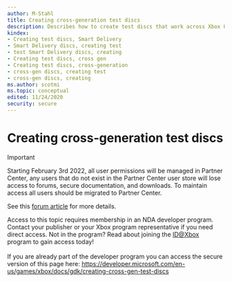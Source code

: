 ```yaml
---
author: M-Stahl
title: Creating cross-generation test discs
description: Describes how to create test discs that work across Xbox One family consoles and Xbox Series consoles.
kindex:
- Creating test discs, Smart Delivery
- Smart Delivery discs, creating test
- test Smart Delivery discs, creating
- Creating test discs, cross gen
- Creating test discs, cross-generation
- cross-gen discs, creating test
- cross-gen discs, creating
ms.author: scotmi
ms.topic: conceptual
edited: 11/24/2020
security: secure
---
```


# Creating cross-generation test discs
> [!IMPORTANT]
> Starting February 3rd 2022, all user permissions will be managed in Partner Center, any users that do not exist in the Partner Center user store will lose access to forums, secure documentation, and downloads. To maintain access all users should be migrated to Partner Center. <p></p>See this <a href="https://forums.xboxlive.com/articles/132187/breaking-change-user-access-for-forums-secure-docu.html">forum article</a> for more details.  

 Access to this topic requires membership in an NDA developer program. Contact your publisher or your Xbox program representative if you need direct access. Not in the program? Read about joining the <a href="https://www.xbox.com/Developers/id">ID@Xbox</a> program to gain access today!  <br/><br/>If you are already part of the developer program you can access the secure version of this page here: <a target="_blank" href="https://developer.microsoft.com/en-us/games/xbox/docs/gdk/creating-cross-gen-test-discs">https://developer.microsoft.com/en-us/games/xbox/docs/gdk/creating-cross-gen-test-discs</a>